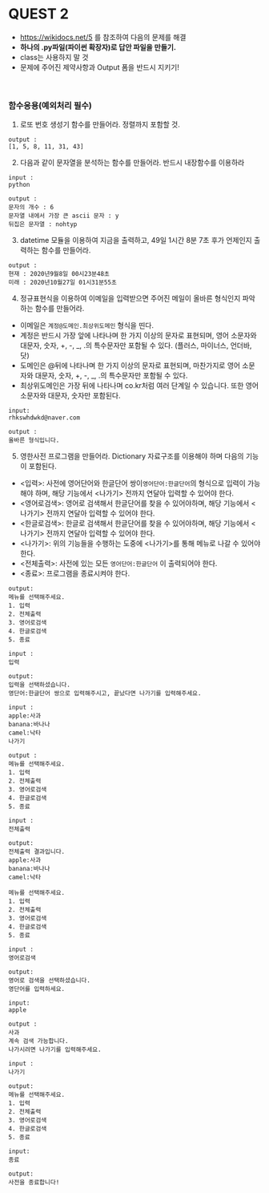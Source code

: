 # QUEST 2
- https://wikidocs.net/5 를 참조하여 다음의 문제를 해결
- <b>하나의 .py파일(파이썬 확장자)로 답안 파일을 만들기.</b>
- class는 사용하지 말 것
- 문제에 주어진 제약사항과 Output 폼을 반드시 지키기!
</br>
  
### 함수응용(예외처리 필수)
1. 로또 번호 생성기 함수를 만들어라. 정렬까지 포함할 것.
```
output : 
[1, 5, 8, 11, 31, 43]
```

2. 다음과 같이 문자열을 분석하는 함수를 만들어라. 반드시 내장함수를 이용하라
```
input : 
python

output : 
문자의 개수 : 6
문자열 내에서 가장 큰 ascii 문자 : y
뒤집은 문자열 : nohtyp
```

3. datetime 모듈을 이용하여 지금을 출력하고, 49일 1시간 8분 7초 후가 언제인지 출력하는 함수를 만들어라.
```
output : 
현재 : 2020년9월8일 00시23분48초
미래 : 2020년10월27일 01시31분55초
```

4. 정규표현식을 이용하여 이메일을 입력받으면 주어진 메일이 올바른 형식인지 파악하는 함수를 만들어라.
  - 이메일은 ```계정@도메인.최상위도메인``` 형식을 띤다.
  - 계정은 반드시 가장 앞에 나타나며 한 가지 이상의 문자로 표현되며, 영어 소문자와 대문자, 숫자, +, -, _, .의 특수문자만 포함될 수 있다. (플러스, 마이너스, 언더바, 닷)
  - 도메인은 @뒤에 나타나며 한 가지 이상의 문자로 표현되며, 마찬가지로 영어 소문자와 대문자, 숫자, +, -, _, .의 특수문자만 포함될 수 있다.
  - 최상위도메인은 가장 뒤에 나타나며 co.kr처럼 여러 단계일 수 있습니다. 또한 영어 소문자와 대문자, 숫자만 포함된다.
```
input:
rhkswhdwkd@naver.com

output : 
올바른 형식입니다.
```


5. 영한사전 프로그램을 만들어라. Dictionary 자료구조를 이용해야 하며 다음의 기능이 포함된다.
  - <입력>: 사전에 영어단어와 한글단어 쌍이```영어단어:한글단어```의 형식으로 입력이 가능해야 하며, 해당 기능에서 <나가기> 전까지 연달아 입력할 수 있어야 한다.
  - <영어로검색>: 영어로 검색해서 한글단어를 찾을 수 있어야하며, 해당 기능에서 <나가기> 전까지 연달아 입력할 수 있어야 한다.
  - <한글로검색>: 한글로 검색해서 한글단어를 찾을 수 있어야하며, 해당 기능에서 <나가기> 전까지 연달아 입력할 수 있어야 한다.
  - <나가기>: 위의 기능들을 수행하는 도중에 <나가기>를 통해 메뉴로 나갈 수 있어야 한다.
  - <전체출력>: 사전에 있는 모든 ```영어단어:한글단어``` 이 출력되어야 한다.
  - <종료>: 프로그램을 종료시켜야 한다.
```
output:
메뉴를 선택해주세요.
1. 입력
2. 전체출력
3. 영어로검색
4. 한글로검색
5. 종료

input : 
입력

output:
입력을 선택하셨습니다.
영단어:한글단어 쌍으로 입력해주시고, 끝났다면 나가기를 입력해주세요.

input : 
apple:사과
banana:바나나
camel:낙타
나가기

output :
메뉴를 선택해주세요.
1. 입력
2. 전체출력
3. 영어로검색
4. 한글로검색
5. 종료

input :
전체출력

output:
전체출력 결과입니다.
apple:사과
banana:바나나
camel:낙타

메뉴를 선택해주세요.
1. 입력
2. 전체출력
3. 영어로검색
4. 한글로검색
5. 종료

input : 
영어로검색

output:
영어로 검색을 선택하셨습니다.
영단어를 입력하세요.

input:
apple

output : 
사과
계속 검색 가능합니다.
나가시려면 나가기를 입력해주세요.

input : 
나가기

output: 
메뉴를 선택해주세요.
1. 입력
2. 전체출력
3. 영어로검색
4. 한글로검색
5. 종료

input:
종료

output:
사전을 종료합니다!
```
